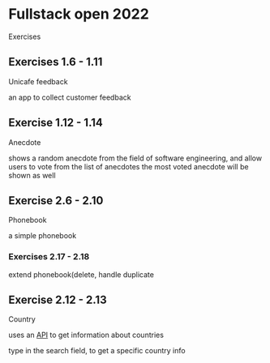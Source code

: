 # Fullstack open 2022

Exercises 

## Exercises 1.6 - 1.11

Unicafe feedback

an app to collect customer feedback

## Exercise 1.12 - 1.14

Anecdote

shows a random anecdote from the field of software engineering,
and allow users to vote from the list of anecdotes
the most voted anecdote will be shown as well

## Exercise 2.6 - 2.10

Phonebook

a simple phonebook

### Exercises 2.17 - 2.18

extend phonebook(delete, handle duplicate

## Exercise 2.12 - 2.13

Country

uses an [API](https://restcountries.com) to get information about countries

type in the search field, to get a specific country info
